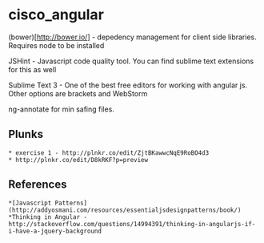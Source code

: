 cisco_angular
=============


(bower)[http://bower.io/] - depedency management for client side libraries. Requires node to be installed

JSHint - Javascript code quality tool. You can find sublime text extensions for this as well

Sublime Text 3 - One of the best free editors for working with angular js. Other options are brackets and WebStorm

ng-annotate for min safing files.

Plunks
--------

	* exercise 1 - http://plnkr.co/edit/ZjtBKawwcNqE9RoBO4d3
	* http://plnkr.co/edit/D8kRKF?p=preview

References
-----------
	*[Javascript Patterns](http://addyosmani.com/resources/essentialjsdesignpatterns/book/)
	*Thinking in Angular - http://stackoverflow.com/questions/14994391/thinking-in-angularjs-if-i-have-a-jquery-background

	

